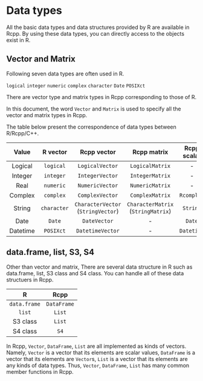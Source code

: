 # Data types

All the basic data types and data structures provided by R are available in Rcpp. By using these data types, you can directly access to the objects exist in R.

## Vector and Matrix

Following seven data types are often used in R.

`logical` `integer` `numeric` `complex` `character` `Date` `POSIXct`

There are vector type and matrix types in Rcpp corresponding to those of R.

In this document, the word `Vector` and `Matrix` is used to specify all the vector and matrix types in Rcpp.

The table below present the correspondence of data types between R/Rcpp/C++.

|Value | R vector|Rcpp vector|Rcpp matrix|Rcpp scalar|C++ scalar|
|:---:|:---:|:---:|:---:|:---:|:---:|
|Logical|`logical`  |`LogicalVector`| `LogicalMatrix`| - |`bool`|
|Integer|`integer`  |`IntegerVector`|`IntegerMatrix`|-|`int`|
|Real|`numeric` |`NumericVector`|`NumericMatrix`|-|`double`|
|Complex|`complex`  |`ComplexVector`| `ComplexMatrix`|`Rcomplex`|`complex`|
|String|`character`|`CharacterVector` (`StringVector`)| `CharacterMatrix` (`StringMatrix`)|`String`|`string`|
|Date  |`Date`     |`DateVector`|-|`Date`|-|
|Datetime  |`POSIXct`  |`DatetimeVector`|-| `Datetime` | `time_t` |


## data.frame, list, S3, S4

Other than vector and matrix, There are several data structure in R such as data.frame, list, S3 class and S4 class. You can handle all of these data structuers in Rcpp.

|R|Rcpp|
|:---:|:---:|
|`data.frame`|`DataFrame`|
|`list`|`List`|
|S3 class|`List`|
|S4 class|`S4`|

In Rcpp, `Vector`, `DataFrame`, `List` are all implemented as kinds of vectors. Namely, `Vector` is a vector that its elements are scalar values, `DataFrame` is a vector that its elements are `Vector`s, `List` is a vector that its elements are any kinds of data types. Thus, `Vector`, `DataFrame`, `List` has many common member functions in Rcpp.


<!--
`Dataframe` は、様々な型のベクトルを要素として格納することができます。しかし、要素となる全てのベクトルの長さは等しいという制約があります。

`List` は、`Dataframe` や `List` を含む、どのような型のオブジェクトでも要素として持つことができます。要素となるベクトルの長さにも制限はありません。

S3 クラスは属性 `class` に独自の名前が設定されたリストですので、使い方は `List` と同様です。

S4 クラスはスロット（`slot`）と呼ばれる内部データを持っています。Rcpp の `S4` を用いることで R で定義した S4 クラスのオブジェクトの作成、および、スロットへのアクセスが可能になります。
-->
